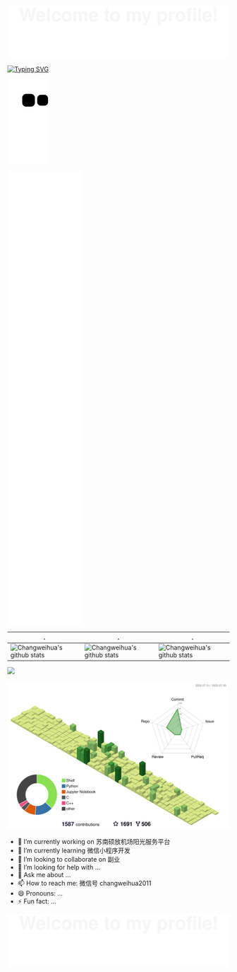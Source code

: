 
![](assets/Bottom_up.svg)

<!--   my-ticker -->     
 [![Typing SVG](https://readme-typing-svg.herokuapp.com?color=%2336BCF7&center=true&vCenter=true&width=600&lines=Hi+there+👋,+I+am+Chang+Weihua;+Welcome+to+My+Profile!;Over+9+years+of+programming+experience;Always+learning+new+things+)](https://git.io/typing-svg)

<!--   grid-snake --> 
 ![](https://github.com/changweihua/changweihua/blob/output/github-contribution-grid-snake.svg) 

![](./github-metrics.svg)

| .                                                                                                                                        | .                                                                                                                                       | .                                                                                                                         | 
 |-----------------------------------------------------------------------------------------------------------------------------------------|---------------------------------------------------------------------------------------------------------------------------|---------------------------------------------------------------------------------------------------------------------------|  
 | ![Changweihua's github stats](https://github-readme-stats.vercel.app/api?username=changweihua&show_icons=true&icon_color=CE1D2D&text_color=718096&bg_color=ffffff&theme=radical&hide_title=true) | ![Changweihua's github stats](https://github-readme-stats.vercel.app/api/top-langs/?username=changweihua&theme=radical&layout=compact) | ![Changweihua's github stats](https://github-readme-stats.vercel.app/api?username=changweihua&show_icons=true&theme=radical&include_all_commits=true) | 
  
 <img src="https://github-readme-streak-stats.herokuapp.com/?user=changweihua"></img> 
  
 <!--   profile-green-animate --> 
 ![](./profile-3d-contrib/profile-green-animate.svg) 

<!--
**changweihua/changweihua** is a ✨ _special_ ✨ repository because its `README.md` (this file) appears on your GitHub profile.

Here are some ideas to get you started:

- 🔭 I’m currently working on ...
- 🌱 I’m currently learning ...
- 👯 I’m looking to collaborate on ...
- 🤔 I’m looking for help with ...
- 💬 Ask me about ...
- 📫 How to reach me: ...
- 😄 Pronouns: ...
- ⚡ Fun fact: ...
-->

- 🔭 I’m currently working on 苏南硕放机场阳光服务平台
- 🌱 I’m currently learning 微信小程序开发
- 👯 I’m looking to collaborate on 副业
- 🤔 I’m looking for help with ...
- 💬 Ask me about ...
- 📫 How to reach me: 微信号 changweihua2011
- 😄 Pronouns: ...
- ⚡ Fun fact: ...

![](assets/Bottom_up.svg)
